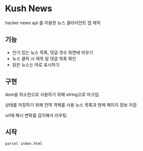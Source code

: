 # Kush News

hacker news api 를 이용한 뉴스 클라이언트 앱 제작

## 기능

- 인기 있는 뉴스 목록, 댓글 갯수 화면에 띄우기
- 뉴스 클릭 시 제목 밑 댓글 목록 확인
- 읽은 뉴스는 따로 표시하기

## 구현

dom을 최소한으로 사용하기 위해 string으로 마크업.

상태를 저장하기 위해 전역 객체를 사용 뉴스 목록과 현제 페이지 정보 저장.

url에 해시 변화를 감지해서 라우팅.

## 시작

`parcel index.html`
